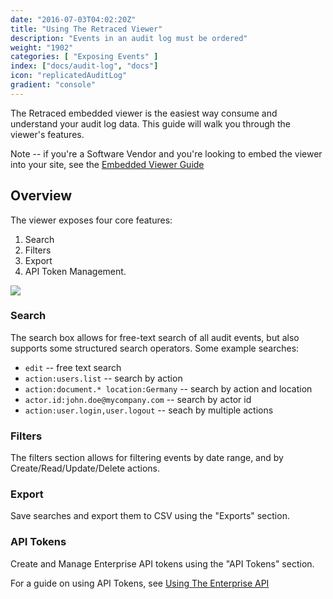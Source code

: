 ```yaml
---
date: "2016-07-03T04:02:20Z"
title: "Using The Retraced Viewer"
description: "Events in an audit log must be ordered"
weight: "1902"
categories: [ "Exposing Events" ]
index: ["docs/audit-log", "docs"]
icon: "replicatedAuditLog"
gradient: "console"
---
```


The Retraced embedded viewer is the easiest way consume and understand your audit log data. This guide will walk you through the viewer's features.

Note -- if you're a Software Vendor and you're looking to embed the viewer into your site, see the [Embedded Viewer Guide](/docs/audit-log/getting-started/embedded-viewer/)

## Overview

The viewer exposes four core features:

1. Search
1. Filters
1. Export
1. API Token Management.

<img class="mask-img" src="/images/audit-log/viewer-top.png">

### Search

The search box allows for free-text search of all audit events, but also supports some structured search operators. Some example searches:

* `edit` -- free text search
* `action:users.list` -- search by action
* `action:document.* location:Germany` -- search by action and location
* `actor.id:john.doe@mycompany.com` -- search by actor id
* `action:user.login,user.logout`  -- seach by multiple actions

### Filters

The filters section allows for filtering events by date range, and by Create/Read/Update/Delete actions.

### Export

Save searches and export them to CSV using the "Exports" section.

### API Tokens

Create and Manage Enterprise API tokens using the "API Tokens" section.

For a guide on using API Tokens, see [Using The Enterprise API](/docs/audit-log/exposing-events/enterprise-api)

